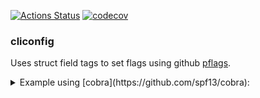 [![Actions Status](https://github.com/aweis89/cliconfig/workflows/build/badge.svg)](https://github.com/aweis89/cliconfig/actions)
[![codecov](https://codecov.io/gh/aweis89/cliconfig/branch/master/graph/badge.svg)](https://codecov.io/gh/aweis89/cliconfig)

### cliconfig
Uses struct field tags to set flags using github [pflags](https://github.com/spf13/pflags).

<details>
<summary>Example using [cobra](https://github.com/spf13/cobra):</summary>
```go
import(
	"github.com/aweis89/cliconfig"
	"github.com/spf13/cobra"
)

type myStruct struct {
	// The arg tag is used as the CLI name and Viper lookup key when binding to viper, see below.
	SomeArg  string   `arg:"foo-arg" short:"an" desc:"does fooing stuff"`
	// By default all args are required to be set, either by the CLI or viper config when binding to viper
	Optional string   `arg:"some-optional-arg" required:"false"`
	Slice    []string `arg:"my-slice"`
	Bool     bool     `arg:"my-bool"`
	Int      int      `arg:"my-int"`

}

func main() {
	cmd := &cobra.Command{
		PreRunE: func(cmd *cobra.Command, args []string) error {
			// When an arg is not set on the CLI, the arg will get set to the viper lookup value (using the global viper instance).
			// Bind all args to viper keys using prefix-<arg> and env vars PREFIX_<upcased arg>.
			// For example, in this case a viper registered config with `prefix-foo-arg` or an env variable of `PREFIX_FOO_ARG` will be used 
			// assuming `--foo-arg` is not specified on the CLI.
			return cliconfig.ViperSetFlags(cmd.Flags(), "prefix")
		},
		RunE: func(cmd *cobra.Command, args []string) error {
			ms := myStruct{}
			if err := cliconfig.Populate(cmd.Flags(), &ms); err != nil {
				return err
			}
			fmt.Printf("%+v", ms)
			return nil
		},
	}
	cliconfig.SetFlags(cmd.Flags(), myStruct{})
	if err := cmd.Execute(); err != nil {
		panic(err)
	}
}
```
</details>

#### Example using [pflags](https://github.com/spf13/pflags):
